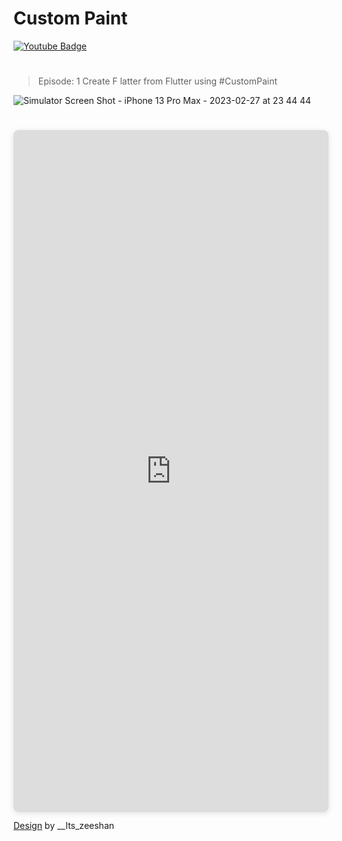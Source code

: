 # Custom Paint


  <a href="https://www.youtube.com/channel/UCiBY18oLz7AyzZIzL3QrxwQ">
    <img src="https://img.shields.io/badge/YouTube-red?style=for-the-badge&logo=youtube&logoColor=white" alt="Youtube Badge"/>
  </a>
  
  >
  #

 <!-- ------------------------------------------------------ -->

> Episode: 1 Create F latter from Flutter using #CustomPaint

![Simulator Screen Shot - iPhone 13 Pro Max - 2023-02-27 at 23 44 44](https://user-images.githubusercontent.com/67018643/221655130-675bea11-519a-4d49-bc7d-793b52cdefa5.png)



# 

<div style="position: relative; width: 100%; height: 0; padding-top: 216.4905%;
 padding-bottom: 0; box-shadow: 0 2px 8px 0 rgba(63,69,81,0.16); margin-top: 1.6em; margin-bottom: 0.9em; overflow: hidden;
 border-radius: 8px; will-change: transform;">
  <iframe loading="lazy" style="position: absolute; width: 100%; height: 100%; top: 0; left: 0; border: none; padding: 0;margin: 0;"
    src="https:&#x2F;&#x2F;www.canva.com&#x2F;design&#x2F;DAFbymYEou8&#x2F;view?embed" allowfullscreen="allowfullscreen" allow="fullscreen">
  </iframe>
</div>
<a href="https:&#x2F;&#x2F;www.canva.com&#x2F;design&#x2F;DAFbymYEou8&#x2F;view?utm_content=DAFbymYEou8&amp;utm_campaign=designshare&amp;utm_medium=embeds&amp;utm_source=link" target="_blank" rel="noopener">Design</a> by __Its_zeeshan

